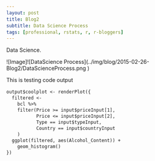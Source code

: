 ```yaml
---
layout: post
title: Blog2
subtitle: Data Science Process
tags: [professional, rstats, r, r-bloggers]
---
```


Data Science.

<div style="width:400px; height=200px">
![Image]![DataScience Process](../img/blog/2015-02-26-Blog2/DataScienceProcess.png )
</div>

This is testing code output


~~~
output$coolplot <- renderPlot({
  filtered <-
    bcl %>%
    filter(Price >= input$priceInput[1],
           Price <= input$priceInput[2],
           Type == input$typeInput,
           Country == input$countryInput
    )
  ggplot(filtered, aes(Alcohol_Content)) +
    geom_histogram()
})
~~~



